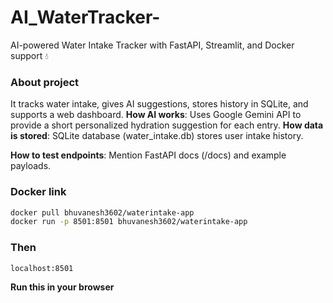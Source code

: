 # AI_WaterTracker-
AI-powered Water Intake Tracker with FastAPI, Streamlit, and Docker support 💧
### About project
It tracks water intake, gives AI suggestions, stores history in SQLite, and supports a web dashboard.
**How AI works**:
Uses Google Gemini API to provide a short personalized hydration suggestion for each entry.
**How data is stored**: SQLite database (water_intake.db) stores user intake history.

**How to test endpoints**: Mention FastAPI docs (/docs) and example payloads.

### Docker link
```bash
docker pull bhuvanesh3602/waterintake-app
docker run -p 8501:8501 bhuvanesh3602/waterintake-app
```

### Then

```bash
localhost:8501
```
**Run this in  your browser**

